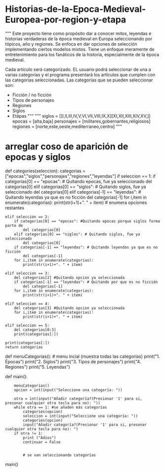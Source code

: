 # Historias-de-la-Epoca-Medieval-Europea-por-region-y-etapa
"""
Este proyecto tiene como propósito dar a conocer mitos, leyendas e historias verdaderas de la época medieval en Europa seleccionando por tópicos, año y regiones. Se enfoca en dar opciones de selección implementando ciertos modelos mixtos. Tiene un enfoque meramente de entretenimiento para los fanáticos de la historia, especialmente de la época medieval.

Cada artículo será categorizado. EL usuario podrá seleccionar de una a varias categorías y el programa presentará los artículos que cumplen con las categorías seleccionadas. Las categorías que se pueden seleccionar son:
  - Ficción / no ficción
  - Tipos de personajes
  - Regiones
  - Siglos
  - Etápas
"""
"""
siglos = [[I,II,III,IV,V,VI,VII,VIII,IX,X][XI,XII,XIII,XIV,XV,]]
epocas = [alta,baja]
personajes = [militares,gobernantes,religiosos]
regiones = [norte,este,oeste,mediterraneo,centro]
"""

# arreglar coso de aparición de epocas y siglos
def categories(seleccion):
    categorias = ["epocas","siglos","personajes","regiones","leyendas"]
    if seleccion == 1:
        if categorias[0] == "epocas": # Quitando epocas, fue ya seleccionado
            del categorias[0]
        elif categorias[0] == "siglos": # Quitando siglos, fue ya seleccionado
            del categorias[0]
        elif categorias[-1] == "leyendas": # Quitando leyendas ya que es no ficción
            del categorias[-1]
        for i,item in enumerate(categorias):
            print(str(i+1)+". " + item) # enumera opciones restantes

    elif seleccion == 2:
        if categorias[0] == "epocas": #Quitando epocas porque siglos forma parte de
            del categorias[0]
        elif categorias[0] == "siglos": # Quitando siglos, fue ya seleccionado
            del categorias[0]
        if categorias[-1] == "leyendas": # Quitando leyendas ya que es no ficción
            del categorias[-1]
        for i,item in enumerate(categorias):
            print(str(i+1)+". " + item)
    
    elif seleccion == 3:
        del categorias[2] #Quitando opcion ya seleccionada
        if categorias[-1] == "leyendas": # Quitando por que es no ficción
            del categorias[-1]
        for i,item in enumerate(categorias):
            print(str(i+1)+". " + item)

    elif seleccion == 4:
        del categorias[3] #Quitando opcion ya seleccionada
        for i,item in enumerate(categorias):
            print(str(i+1)+". " + item)
    
    elif seleccion == 5:
        del categorias[0:3]
        print(categorias[:])

    print(categorias[:])
    return categorias
    

def menuCategorias(): # menu incial (muestra todas las categorías)
    print("1. Épocas")
    print("2. Siglos")
    print("3. Tipos de personajes")
    print("4. Regiones")
    print("5. Leyendas")

def main():

        menuCategorias()
        opcion = int(input("Seleccione una categoría: "))

        otra = int(input("Añadir categoría?(Presionar '1' para si, presonar cualquier otra tecla para no): "))
        while otra == 1: #se añaden más categorías
            categories(opcion)
            seleccion = int(input("Seleccione una categoría: "))
            categories(opcion)
            input("Añadir categoría?(Presionar '1' para si, presonar cualquier otra tecla para no): ")
        if otra != 1:
            print ("Adios")
            continuar = False

            
            # se van seleccionando categorías


main()
